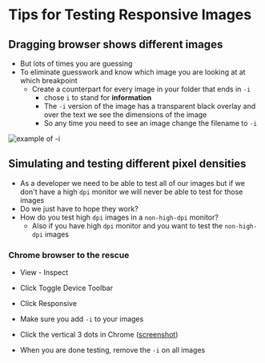 # Tips for Testing Responsive Images
## Dragging browser shows different images
* But lots of times you are guessing
* To eliminate guesswork and know which image you are looking at at which breakpoint
    - Create a counterpart for every image in your folder that ends in `-i`
        + chose `i` to stand for **information**
        + The `-i` version of the image has a transparent black overlay and over the text we see the dimensions of the image
        + So any time you need to see an image change the filename to `-i`

![example of -i](https://i.imgur.com/ro0xF41.png)

## Simulating and testing different pixel densities
* As a developer we need to be able to test all of our images but if we don't have a high `dpi` monitor we will never be able to test for those images
* Do we just have to hope they work?
* How do you test high `dpi` images in a `non-high-dpi` monitor?
    - Also if you have high `dpi` monitor and you want to test the `non-high-dpi` images

### Chrome browser to the rescue
* View - Inspect
* Click Toggle Device Toolbar
* Click Responsive
* Make sure you add `-i` to your images
* Click the vertical 3 dots in Chrome ([screenshot](https://i.imgur.com/E17ert8.png))

* When you are done testing, remove the `-i` on all images
